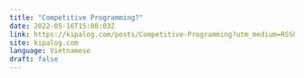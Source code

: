 ```yaml
---
title: "Competitive Programming?"
date: 2022-05-16T15:08:03Z
link: https://kipalog.com/posts/Competitive-Programming?utm_medium=RSS&utm_source=news.12bit.vn
site: kipalog.com
language: Vietnamese
draft: false
---
```

